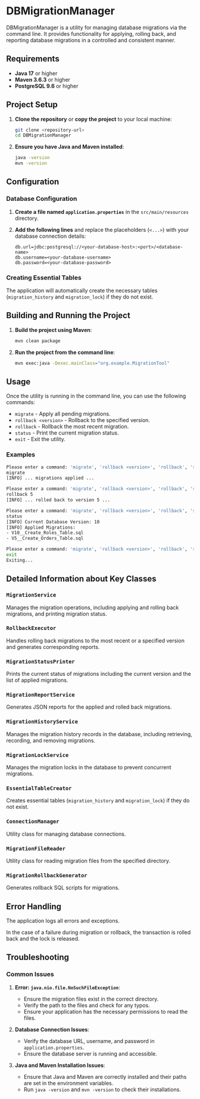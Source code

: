 # DBMigrationManager

DBMigrationManager is a utility for managing database migrations via the command line. It provides functionality for applying, rolling back, and reporting database migrations in a controlled and consistent manner.

## Requirements

- **Java 17** or higher
- **Maven 3.6.3** or higher
- **PostgreSQL 9.6** or higher

## Project Setup

1. **Clone the repository** or **copy the project** to your local machine:
    ```bash
    git clone <repository-url>
    cd DBMigrationManager
    ```

2. **Ensure you have Java and Maven installed**:
    ```bash
    java -version
    mvn -version
    ```

## Configuration

### Database Configuration

1. **Create a file named `application.properties`** in the `src/main/resources` directory.
2. **Add the following lines** and replace the placeholders (`<...>`) with your database connection details:

    ```properties
    db.url=jdbc:postgresql://<your-database-host>:<port>/<database-name>
    db.username=<your-database-username>
    db.password=<your-database-password>
    ```

### Creating Essential Tables

The application will automatically create the necessary tables (`migration_history` and `migration_lock`) if they do not exist.

## Building and Running the Project

1. **Build the project using Maven**:
    ```bash
    mvn clean package
    ```

2. **Run the project from the command line**:
    ```bash
    mvn exec:java -Dexec.mainClass="org.example.MigrationTool"
    ```

## Usage

Once the utility is running in the command line, you can use the following commands:

- `migrate` - Apply all pending migrations.
- `rollback <version>` - Rollback to the specified version.
- `rollback` - Rollback the most recent migration.
- `status` - Print the current migration status.
- `exit` - Exit the utility.

### Examples

```bash
Please enter a command: 'migrate', 'rollback <version>', 'rollback', 'status', or 'exit' to quit.
migrate
[INFO] ... migrations applied ...

Please enter a command: 'migrate', 'rollback <version>', 'rollback', 'status', or 'exit' to quit.
rollback 5
[INFO] ... rolled back to version 5 ...

Please enter a command: 'migrate', 'rollback <version>', 'rollback', 'status', or 'exit' to quit.
status
[INFO] Current Database Version: 10
[INFO] Applied Migrations:
- V10__Create_Roles_Table.sql
- V5__Create_Orders_Table.sql

Please enter a command: 'migrate', 'rollback <version>', 'rollback', 'status', or 'exit' to quit.
exit
Exiting...
```



## Detailed Information about Key Classes

### `MigrationService`
Manages the migration operations, including applying and rolling back migrations, and printing migration status.

### `RollbackExecutor`
Handles rolling back migrations to the most recent or a specified version and generates corresponding reports.

### `MigrationStatusPrinter`
Prints the current status of migrations including the current version and the list of applied migrations.

### `MigrationReportService`
Generates JSON reports for the applied and rolled back migrations.

### `MigrationHistoryService`
Manages the migration history records in the database, including retrieving, recording, and removing migrations.

### `MigrationLockService`
Manages the migration locks in the database to prevent concurrent migrations.

### `EssentialTableCreator`
Creates essential tables (`migration_history` and `migration_lock`) if they do not exist.

### `ConnectionManager`
Utility class for managing database connections.

### `MigrationFileReader`
Utility class for reading migration files from the specified directory.

### `MigrationRollbackGenerator`
Generates rollback SQL scripts for migrations.

## Error Handling

The application logs all errors and exceptions.

In the case of a failure during migration or rollback, the transaction is rolled back and the lock is released.

## Troubleshooting

### Common Issues

1. **Error: `java.nio.file.NoSuchFileException`**:
   - Ensure the migration files exist in the correct directory.
   - Verify the path to the files and check for any typos.
   - Ensure your application has the necessary permissions to read the files.

2. **Database Connection Issues**:
   - Verify the database URL, username, and password in `application.properties`.
   - Ensure the database server is running and accessible.

3. **Java and Maven Installation Issues**:
   - Ensure that Java and Maven are correctly installed and their paths are set in the environment variables.
   - Run `java -version` and `mvn -version` to check their installations.
